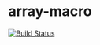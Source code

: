 # array-macro

[![Build Status](https://travis-ci.org/xfix/array-macro.svg?branch=master)](https://travis-ci.org/xfix/array-macro)
